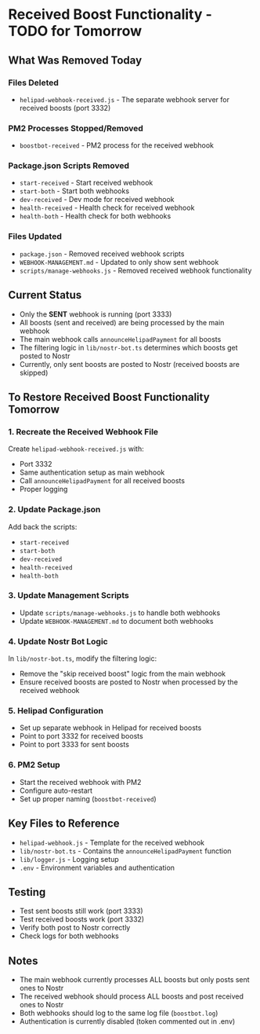 # Received Boost Functionality - TODO for Tomorrow

## What Was Removed Today

### Files Deleted
- `helipad-webhook-received.js` - The separate webhook server for received boosts (port 3332)

### PM2 Processes Stopped/Removed
- `boostbot-received` - PM2 process for the received webhook

### Package.json Scripts Removed
- `start-received` - Start received webhook
- `start-both` - Start both webhooks
- `dev-received` - Dev mode for received webhook
- `health-received` - Health check for received webhook
- `health-both` - Health check for both webhooks

### Files Updated
- `package.json` - Removed received webhook scripts
- `WEBHOOK-MANAGEMENT.md` - Updated to only show sent webhook
- `scripts/manage-webhooks.js` - Removed received webhook functionality

## Current Status
- Only the **SENT** webhook is running (port 3333)
- All boosts (sent and received) are being processed by the main webhook
- The main webhook calls `announceHelipadPayment` for all boosts
- The filtering logic in `lib/nostr-bot.ts` determines which boosts get posted to Nostr
- Currently, only sent boosts are posted to Nostr (received boosts are skipped)

## To Restore Received Boost Functionality Tomorrow

### 1. Recreate the Received Webhook File
Create `helipad-webhook-received.js` with:
- Port 3332
- Same authentication setup as main webhook
- Call `announceHelipadPayment` for all received boosts
- Proper logging

### 2. Update Package.json
Add back the scripts:
- `start-received`
- `start-both`
- `dev-received`
- `health-received`
- `health-both`

### 3. Update Management Scripts
- Update `scripts/manage-webhooks.js` to handle both webhooks
- Update `WEBHOOK-MANAGEMENT.md` to document both webhooks

### 4. Update Nostr Bot Logic
In `lib/nostr-bot.ts`, modify the filtering logic:
- Remove the "skip received boost" logic from the main webhook
- Ensure received boosts are posted to Nostr when processed by the received webhook

### 5. Helipad Configuration
- Set up separate webhook in Helipad for received boosts
- Point to port 3332 for received boosts
- Point to port 3333 for sent boosts

### 6. PM2 Setup
- Start the received webhook with PM2
- Configure auto-restart
- Set up proper naming (`boostbot-received`)

## Key Files to Reference
- `helipad-webhook.js` - Template for the received webhook
- `lib/nostr-bot.ts` - Contains the `announceHelipadPayment` function
- `lib/logger.js` - Logging setup
- `.env` - Environment variables and authentication

## Testing
- Test sent boosts still work (port 3333)
- Test received boosts work (port 3332)
- Verify both post to Nostr correctly
- Check logs for both webhooks

## Notes
- The main webhook currently processes ALL boosts but only posts sent ones to Nostr
- The received webhook should process ALL boosts and post received ones to Nostr
- Both webhooks should log to the same log file (`boostbot.log`)
- Authentication is currently disabled (token commented out in .env) 
